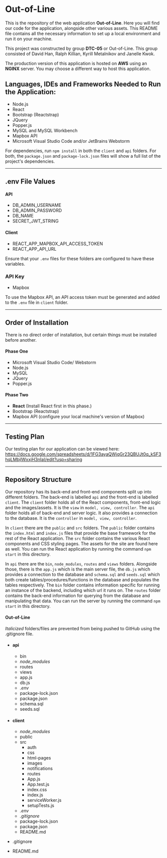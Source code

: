 # Out-of-Line

This is the repository of the web application **Out-of-Line**. Here you will find our code for the application, alongside other various assets. This README file contains all the necessary information to set up a local environment and run it on your machine.

This project was constructed by group **DTC-05** or Out-of-Line. This group consisted of David Han, Ralph Killian, Kyrill Metalnikov and Janelle Kwok. 

The production version of this application is hosted on **AWS** using an **NGINX** server. You may choose a different way to host this application.

## Languages, IDEs and Frameworks Needed to Run the Application:
- Node.js
- React
- Bootstrap (Reactstrap)
- JQuery
- Popper.js
- MySQL and MySQL Workbench
- Mapbox API
- Microsoft Visual Studio Code and/or JetBrains Webstorm

For dependencies, run `npm install` in both the `client` and `api` folders. For both, the `package.json` and `package-lock.json` files will show a full list of the project's dependencies.

---

## .env File Values
#### API
- DB_ADMIN_USERNAME
- DB_ADMIN_PASSWORD
- DB_NAME
- SECRET_JWT_STRING

#### Client
- REACT_APP_MAPBOX_API_ACCESS_TOKEN
- REACT_APP_API_URL

Ensure that your `.env` files for these folders are configured to have these variables.

### API Key
- Mapbox

To use the Mapbox API, an API access token must be generated and added to the `.env` file in `client` folder. 

---

## Order of Installation
There is no direct order of installation, but certain things must be installed before another.

#### Phase One
- Microsoft Visual Studio Code/ Webstorm
- Node.js
- MySQL
- JQuery
- Popper.js

#### Phase Two
- **React** (Install React first in this phase.)
- Bootstrap (Reactstrap)
- Mapbox API (configure your local machine's version of Mapbox)

---

## Testing Plan
Our testing plan for our application can be viewed here: https://docs.google.com/spreadsheets/d/1FG3ayaQWjqGr23QBUJt0q_kSF3hqLMbjlWxxjH3nIaI/edit?usp=sharing

--- 

## Repository Structure 

Our repository has its back-end and front-end components split up into different folders. The back-end is labelled `api` and the front-end is labelled `client`. The `client` folder holds all of the React components, front-end logic and the images/assets. It is the `view` in `model, view, controller`. The `api` folder holds all of back-end and server logic. It also provides a connection to the database. It is the `controller` in `model, view, controller`.

In `client` there are the `public` and `src` folders. The `public` folder contains the `index.html` and `index.js` files that provide the base framework for the rest of the React application. The `src` folder contains the various React components and CSS styling pages. The assets for the site are found here as well. You can run the React application by running the command `npm start` in this directory.

In `api` there are the `bin`, `node_modules`, `routes` and `views` folders. Alongside those, there is the `app.js` which is the main server file, the `db.js` which provides a connection to the database and `schema.sql` and `seeds.sql` which both create tables/procedures/functions in the database and populates the tables respectively. The `bin` folder contains information specific for running an instance of the backend, including which url it runs on. The `routes` folder contains the back-end information for querying from the database and manipulating that data. You can run the server by running the command `npm start` in this directory.

#### Out-of-Line

*Italicized* folders/files are prevented from being pushed to GitHub using the .gitignore file.

- #### api
    - bin
    - *node_modules*
    - routes
    - views
    - app.js
    - db.js
    - *.env*
    - package-lock.json
    - package.json
    - schema.sql
    - seeds.sql

- #### client
    - *node_modules*
    - public
    - src
        - auth
        - css
        - html-pages
        - images
        - notifications
        - routes
        - App.js
        - App.test.js
        - index.css
        - index.js
        - serviceWorker.js
        - setupTests.js
    - *.env*
    - *.gitignore*
    - package-lock.json
    - package.json
    - README.md

- .gitignore
- README.md